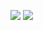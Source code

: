 <a href="https://www.linkedin.com/in/daniel-rahmanto"><img src="https://img.shields.io/badge/linkedin-%230077B5.svg?style=for-the-badge&logo=linkedin&logoColor=white"></a> 
<a href="mailto: daniel.rahmanto@gmail.com"><img src="https://img.shields.io/badge/Gmail-D14836?style=for-the-badge&logo=gmail&logoColor=white"></a>

